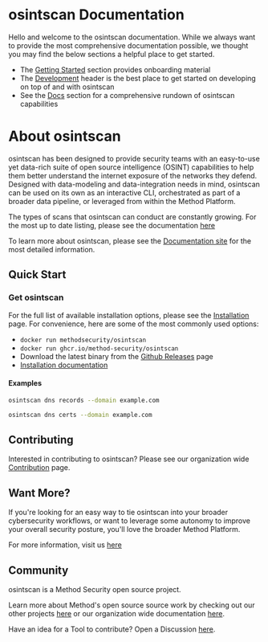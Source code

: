 # osintscan Documentation

Hello and welcome to the osintscan documentation. While we always want to provide the most comprehensive documentation possible, we thought you may find the below sections a helpful place to get started.

- The [Getting Started](./getting-started/basic-usage.md) section provides onboarding material
- The [Development](./development/setup.md) header is the best place to get started on developing on top of and with osintscan
- See the [Docs](./docs/index.md) section for a comprehensive rundown of osintscan capabilities

# About osintscan

osintscan has been designed to provide security teams with an easy-to-use yet data-rich suite of open source intelligence (OSINT) capabilities to help them better understand the internet exposure of the networks they defend. Designed with data-modeling and data-integration needs in mind, osintscan can be used on its own as an interactive CLI, orchestrated as part of a broader data pipeline, or leveraged from within the Method Platform.

The types of scans that osintscan can conduct are constantly growing. For the most up to date listing, please see the documentation [here](./docs/index.md)

To learn more about osintscan, please see the [Documentation site](https://method-security.github.io/osintscan/) for the most detailed information.

## Quick Start

### Get osintscan

For the full list of available installation options, please see the [Installation](./getting-started/installation.md) page. For convenience, here are some of the most commonly used options:

- `docker run methodsecurity/osintscan`
- `docker run ghcr.io/method-security/osintscan`
- Download the latest binary from the [Github Releases](https://github.com/Method-Security/osintscan/releases/latest) page
- [Installation documentation](./getting-started/installation.md)

#### Examples

```bash
osintscan dns records --domain example.com
```

```bash
osintscan dns certs --domain example.com
```

## Contributing

Interested in contributing to osintscan? Please see our organization wide [Contribution](https://method-security.github.io/community/contribute/discussions.html) page.

## Want More?

If you're looking for an easy way to tie osintscan into your broader cybersecurity workflows, or want to leverage some autonomy to improve your overall security posture, you'll love the broader Method Platform.

For more information, visit us [here](https://method.security)

## Community

osintscan is a Method Security open source project.

Learn more about Method's open source source work by checking out our other projects [here](https://github.com/Method-Security) or our organization wide documentation [here](https://method-security.github.io).

Have an idea for a Tool to contribute? Open a Discussion [here](https://github.com/Method-Security/Method-Security.github.io/discussions).
